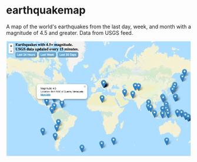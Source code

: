 # earthquakemap
A map of the world's earthquakes from the last day, week, and month with a magnitude of 4.5 and greater. Data from USGS feed.

![jobmap](/earthquake_map_image.png)
